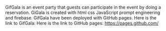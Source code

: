 GifGala is an event party that guests can participate in the event 
by doing a reservation.
GiGala is created with html css 
JavaScript prompt engineering and firebase.
GifGala have been deployed with GitHub pages.
Here is the link to GifGala:
Here is the link to GitHub pages:
https://pages.github.com/
